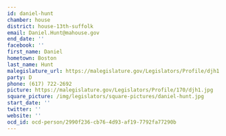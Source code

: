 ```yaml
---
id: daniel-hunt
chamber: house
district: house-13th-suffolk
email: Daniel.Hunt@mahouse.gov
end_date: ''
facebook: ''
first_name: Daniel
hometown: Boston
last_name: Hunt
malegislature_url: https://malegislature.gov/Legislators/Profile/djh1
party: D
phone: (617) 722-2692
picture: https://malegislature.gov/Legislators/Profile/170/djh1.jpg
square_picture: /img/legislators/square-pictures/daniel-hunt.jpg
start_date: ''
twitter: ''
website: ''
ocd_id: ocd-person/2990f236-cb76-4d93-af19-7792fa77290b
---
```

